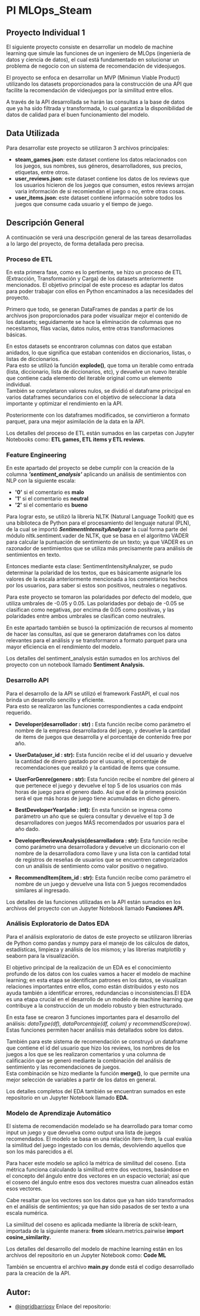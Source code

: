 
# PI MLOps_Steam 
## Proyecto Individual 1

El siguiente proyecto consiste en desarrollar un modelo de machine learning que simule las funciones de un ingeniero de MLOps (ingeniería de datos y ciencia de datos), el cual está fundamentado en solucionar un problema de negocio con un sistema de recomendación de videojuegos.

El proyecto se enfoca en desarrollar un MVP (Minimun Viable Product) utilizando los datasets proporcionados para la construcción de una API que facilite la recomendación de videojuegos por la similitud entre ellos. 

A través de la API desarrollada se harán las consultas a la base de datos que ya ha sido filtrada y transformada, lo cual garantiza la disponibilidad de datos de calidad para el buen funcionamiento del modelo. 

## Data Utilizada

Para desarrollar este proyecto se utilizaron 3 archivos principales:
- **steam_games.json**: este dataset contiene los datos relacionados con los juegos, sus nombres, sus géneros,  desarrolladores, sus precios, etiquetas, entre otros. 
- **user_reviews.json**: este dataset contiene los datos de los reviews que los usuarios hicieron de los juegos que consumen, estos reviews arrojan varia información de si recomiendan el juego o no, entre otras cosas.
- **user_items.json**: este dataset contiene información sobre todos los juegos que consume cada usuario y el tiempo de juego. 

## Descripción General 
A continuación se verá una descripción general de las tareas desarrolladas a lo largo del proyecto, de forma detallada pero precisa.

### Proceso de ETL
En esta primera fase, como es lo pertinente, se hizo un proceso de ETL (Extracción, Transformación y Carga) de los datasets anteriormente mencionados. 
El objetivo principal de este proceso es adaptar los datos para poder trabajar con ellos en Python encaminados a las necesidades del proyecto.  

Primero que todo, se generan DataFrames de pandas a partir de los archivos json proporcionados para poder visualizar mejor el contenido de los datasets; seguidamente se hace la eliminación de columnas que no necesitamos, filas vacías, datos nulos, entre otras transformaciones básicas. 

En estos datasets se encontraron columnas con datos que estaban anidados, lo que significa que estaban contenidos en diccionarios, listas, o listas de diccionarios.  
Para esto se utilizó la función **explode()**, que toma un iterable como entrada (lista, diccionario, lista de diccionarios, etc), y devuelve un nuevo iterable que contiene cada elemento del iterable original como un elemento individual.  
También se completaron valores nulos, se dividió el dataframe principal en varios dataframes secundarios con el objetivo de seleccionar la data importante y optimizar el rendimiento en la API.

Posteriormente con los dataframes modificados, se convirtieron a formato parquet, para una mejor asimilación de la data en la API.

Los detalles del proceso de ETL están sumados en las carpetas con Jupyter Notebooks como: **ETL games, ETL items y ETL reviews**.

### Feature Engineering

En este apartado del proyecto se debe cumplir con la creación de la columna ***'sentiment_analysis'*** aplicando un análisis de sentimientos con NLP con la siguiente escala: 

- **'0'** si el comentario es **malo** 
- **'1'** si el comentario es **neutral**
- **'2'** si el comentario es **bueno**

Para lograr esto, se utilizó la librería NLTK (Natural Language Toolkit) que es una biblioteca de Python para el procesamiento del lenguaje natural (PLN), de la cual se importó ***SentimentIntensityAnalyzer*** la cual forma parte del módulo nltk.sentiment.vader de NLTK, que se basa en el algoritmo VADER para calcular la puntuación de sentimiento de un texto; ya que VADER es un razonador de sentimientos que se utiliza más precisamente para análisis de sentimientos en texto.

Entonces mediante esta clase: SentimentIntensityAnalyzer, se pudo determinar la polaridad de los textos, que es básicamente asignarle los valores de la escala anteriormente mencionada a los comentarios hechos por los usuarios, para saber si estos son positivos, neutrales o negativos. 

Para este proyecto se tomaron las polaridades por defecto del modelo, que utiliza umbrales de -0.05 y 0.05. Las polaridades por debajo de -0.05 se clasifican como negativas, por encima de 0.05 como positivas, y las polaridades entre ambos umbrales se clasifican como neutrales.

En este apartado también se buscó la optimización de recursos al momento de hacer las consultas, así que se generaron dataframes con los datos relevantes para el análisis y se transformaron a formato parquet para una mayor eficiencia en el rendimiento del modelo. 

Los detalles del sentiment_analysis están sumados en los archivos del proyecto con un notebook llamado **Sentiment Analysis.**

### Desarrollo API

Para el desarrollo de la API se utilizó el framework FastAPI, el cual nos brinda un desarrollo sencillo y eficiente.  
Para esto se realizaron las funciones correspondientes a cada endpoint requerido.


- **Developer(desarrollador : str) :** Esta función recibe como parámetro el nombre de la empresa desarrolladora del juego, y devuelve la cantidad de items de juegos que desarrolla y el porcentaje de contenido free por año. 

- **UserData(user_id : str):** Esta función recibe el id del usuario y devuelve la cantidad de dinero gastado por el usuario, el porcentaje de recomendaciones que realizó y la cantidad de items que consume.

- **UserForGenre(genero : str):** Esta función recibe el nombre del género al que pertenece el juego y devuelve el top 5 de los usuarios con más horas de juego para el genero dado. Así que el de la primera posición será el que más horas de juego tiene acumuladas en dicho género. 

- **BestDeveloperYear(año : int):** En esta función se ingresa como parámetro un año que se quiera consultar y devuelve el top 3 de desarrolladores con juegos MÁS recomendados por usuarios para el año dado.

- **DeveloperReviewsAnalysis(desarrolladora : str):** Esta función recibe como parámetro una desarrolladora y devuelve un diccionario con el nombre de la desarrolladora como llave y una lista con la cantidad total de registros de reseñas de usuarios que se encuentren categorizados con un análisis de sentimiento como valor positivo o negativo.

- **RecommendItem(item_id : str):** Esta función recibe como parámetro el nombre de un juego y devuelve una lista con 5 juegos recomendados similares al ingresado.

Los detalles de las funciones utilizadas en la API están sumados en los archivos del proyecto con un Jupyter Notebook llamado **Funciones API.**

### Análisis Exploratorio de Datos EDA 

Para el análisis exploratorio de datos de este proyecto se utilizaron librerías de Python como pandas y numpy para el manejo de los cálculos de datos, estadísticas, limpieza y análisis de los mismos; y las librerías matplotlib y seaborn para la visualización. 

El objetivo principal de la realización de un EDA es el conocimiento profundo de los datos con los cuales vamos a hacer el modelo de machine learning; en esta etapa se identifican patrones en los datos, se visualizan relaciones importantes entre ellos, como están distribuidos y esto nos ayuda también a identificar errores, redundancias o inconsistencias.El EDA es una etapa crucial en el desarrollo de un modelo de machine learning que contribuye a la construcción de un modelo robusto y bien estructurado.

En esta fase se crearon 3 funciones importantes para el desarrollo del análisis: *dataType(df), dataPorcentaje(df, colum) y recommendScore(row)*. Estas funciones permiten hacer análisis más detallados sobre los datos.

También para este sistema de recomendación se construyó un dataframe que contiene el id del usuario que hizo los reviews, los nombres de los juegos a los que se les realizaron comentarios y una columna de calificación que se generó mediante la combinación del análisis de sentimiento y las recomendaciones de juegos.  
Esta combinación se hizo mediante la función **merge()**, lo que permite una mejor selección de variables a partir de los datos en general.

Los detalles completos del EDA también se encuentran sumados en este repositorio en un Jupyter Notebook llamado **EDA.**

### Modelo de Aprendizaje Automático 

El sistema de recomendación modelado se ha dearrollado para tomar como input un juego y que devuelva como output una lista de juegos recomendados. El modelo se basa en una relación ítem-ítem, la cual evalúa la similitud del juego ingestado con los demás, devolviendo aquellos que son los más parecidos a él.

Para hacer este modelo se aplicó la métrica de similitud del coseno. Esta métrica funciona calculando la similitud entre dos vectores, basándose en el concepto del ángulo entre dos vectores en un espacio vectorial; así que el coseno del ángulo entre esos dos vectores muestra cuan alineados están esos vectores. 

Cabe resaltar que los vectores son los datos que ya han sido transformados en el análisis de sentimientos; ya que han sido pasados de ser texto a una escala numérica.

La similitud del coseno es aplicada mediante la librería de sckit-learn, importada de la siguiente manera: **from** sklearn.metrics.pairwise **import cosine_similarity.**

Los detalles del desarrollo del modelo de machine learning están en los archivos del repositorio en un Jupyter Notebook como: **Code ML**

También se encuentra el archivo **main.py** donde está el codigo desarrollado para la creación de la API.


## Autor:

- [@ingridbarriosv](https://www.github.com/ingridbarriosv)
Enlace del repositorio:
